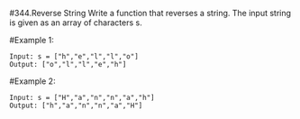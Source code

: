 #344.Reverse String
Write a function that reverses a string. The input string is given as an array of characters s.

#Example 1:
``` 
Input: s = ["h","e","l","l","o"]
Output: ["o","l","l","e","h"]
```
#Example 2:
``` 
Input: s = ["H","a","n","n","a","h"]
Output: ["h","a","n","n","a","H"]
```